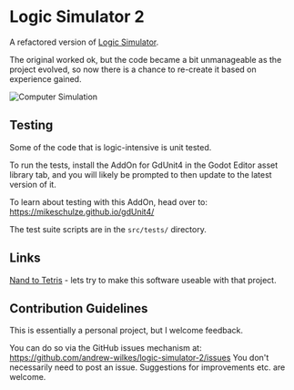 # Logic Simulator 2
A refactored version of [Logic Simulator](https://github.com/andrew-wilkes/logic-simulator).

The original worked ok, but the code became a bit unmanageable as the project evolved, so now there is a chance to re-create it based on experience gained.

![Computer Simulation](src/assets/ui/boot-splash.png)

## Testing

Some of the code that is logic-intensive is unit tested.

To run the tests, install the AddOn for GdUnit4 in the Godot Editor asset library tab, and you will likely be prompted to then update to the latest version of it.

To learn about testing with this AddOn, head over to: https://mikeschulze.github.io/gdUnit4/

The test suite scripts are in the `src/tests/` directory.

## Links

[Nand to Tetris](https://www.nand2tetris.org/) - lets try to make this software useable with that project.

## Contribution Guidelines

This is essentially a personal project, but I welcome feedback.

You can do so via the GitHub issues mechanism at: https://github.com/andrew-wilkes/logic-simulator-2/issues You don't necessarily need to post an issue. Suggestions for improvements etc. are welcome.